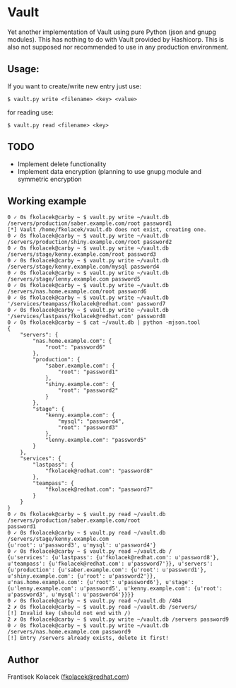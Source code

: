 # Vault

Yet another implementation of Vault using pure Python (json and gnupg modules). This has nothing to do with Vault provided by Hashicorp. This is also not supposed nor recommended to use in any production environment.

## Usage:

If you want to create/write new entry just use:
~~~
$ vault.py write <filename> <key> <value>
~~~

for reading use:
```
$ vault.py read <filename> <key>
```

## TODO

 - Implement delete functionality
 - Implement data encryption (planning to use gnupg module and symmetric encryption


## Working example
```
0 ✓ 0s fkolacek@carby ~ $ vault.py write ~/vault.db /servers/production/saber.example.com/root password1
[*] Vault /home/fkolacek/vault.db does not exist, creating one.
0 ✓ 0s fkolacek@carby ~ $ vault.py write ~/vault.db /servers/production/shiny.example.com/root password2
0 ✓ 0s fkolacek@carby ~ $ vault.py write ~/vault.db /servers/stage/kenny.example.com/root password3
0 ✓ 0s fkolacek@carby ~ $ vault.py write ~/vault.db /servers/stage/kenny.example.com/mysql password4
0 ✓ 0s fkolacek@carby ~ $ vault.py write ~/vault.db /servers/stage/lenny.example.com password5
0 ✓ 0s fkolacek@carby ~ $ vault.py write ~/vault.db /servers/nas.home.example.com/root password6
0 ✓ 0s fkolacek@carby ~ $ vault.py write ~/vault.db '/services/teampass/fkolacek@redhat.com' password7
0 ✓ 0s fkolacek@carby ~ $ vault.py write ~/vault.db '/services/lastpass/fkolacek@redhat.com' password8
0 ✓ 0s fkolacek@carby ~ $ cat ~/vault.db | python -mjson.tool
{
    "servers": {
        "nas.home.example.com": {
            "root": "password6"
        },
        "production": {
            "saber.example.com": {
                "root": "password1"
            },
            "shiny.example.com": {
                "root": "password2"
            }
        },
        "stage": {
            "kenny.example.com": {
                "mysql": "password4",
                "root": "password3"
            },
            "lenny.example.com": "password5"
        }
    },
    "services": {
        "lastpass": {
            "fkolacek@redhat.com": "password8"
        },
        "teampass": {
            "fkolacek@redhat.com": "password7"
        }
    }
}
0 ✓ 0s fkolacek@carby ~ $ vault.py read ~/vault.db /servers/production/saber.example.com/root
password1
0 ✓ 0s fkolacek@carby ~ $ vault.py read ~/vault.db /servers/stage/kenny.example.com
{u'root': u'password3', u'mysql': u'password4'}
0 ✓ 0s fkolacek@carby ~ $ vault.py read ~/vault.db /
{u'services': {u'lastpass': {u'fkolacek@redhat.com': u'password8'}, u'teampass': {u'fkolacek@redhat.com': u'password7'}}, u'servers': {u'production': {u'saber.example.com': {u'root': u'password1'}, u'shiny.example.com': {u'root': u'password2'}}, u'nas.home.example.com': {u'root': u'password6'}, u'stage': {u'lenny.example.com': u'password5', u'kenny.example.com': {u'root': u'password3', u'mysql': u'password4'}}}}
0 ✓ 0s fkolacek@carby ~ $ vault.py read ~/vault.db /404
2 ✗ 0s fkolacek@carby ~ $ vault.py read ~/vault.db /servers/
[!] Invalid key (should not end with /)
2 ✗ 0s fkolacek@carby ~ $ vault.py write ~/vault.db /servers password9
0 ✓ 0s fkolacek@carby ~ $ vault.py write ~/vault.db /servers/nas.home.example.com password9
[!] Entry /servers already exists, delete it first!

```

## Author

Frantisek Kolacek (<fkolacek@redhat.com>)
